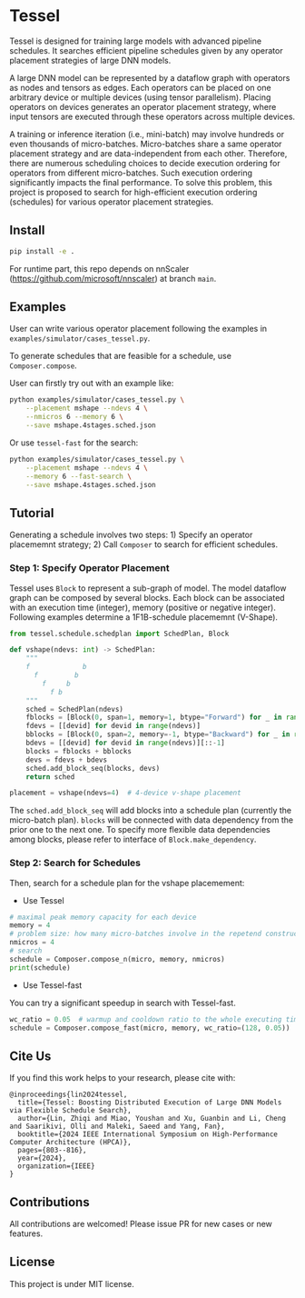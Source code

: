 # Tessel

Tessel is designed for training large models with advanced pipeline schedules. It searches efficient pipeline schedules given by any operator placement strategies of large DNN models.

A large DNN model can be represented by a dataflow graph with operators as nodes and tensors as edges. Each operators can be placed on one arbitrary device or multiple devices (using tensor parallelism). Placing operators on devices generates an operator placement strategy, where input tensors are executed through these operators across multiple devices.

A training or inference iteration (i.e., mini-batch) may involve hundreds or even thousands of micro-batches. Micro-batches share a same operator placement strategy and are data-independent from each other. Therefore, there are numerous scheduling choices to decide execution ordering for operators from different micro-batches. Such execution ordering significantly impacts the final performance. To solve this problem, this project is proposed to search for high-efficient execution ordering (schedules) for various operator placement strategies.

## Install

```bash
pip install -e .
```

For runtime part, this repo depends on nnScaler (https://github.com/microsoft/nnscaler) at branch `main`.

## Examples

User can write various operator placement following the examples in `examples/simulator/cases_tessel.py`.

To generate schedules that are feasible for a schedule, use `Composer.compose`.

User can firstly try out with an example like:

```bash
python examples/simulator/cases_tessel.py \
    --placement mshape --ndevs 4 \
    --nmicros 6 --memory 6 \
    --save mshape.4stages.sched.json
```

Or use `tessel-fast` for the search:

```bash
python examples/simulator/cases_tessel.py \
    --placement mshape --ndevs 4 \
    --memory 6 --fast-search \
    --save mshape.4stages.sched.json
```

## Tutorial

Generating a schedule involves two steps: 1) Specify an operator placememnt strategy; 2) Call `Composer` to search for efficient schedules.

### Step 1: Specify Operator Placement

Tessel uses `Block` to represent a sub-graph of model. The model dataflow graph can be composed by several blocks. Each block can be associated with an execution time (integer), memory (positive or negative integer). Following examples determine a 1F1B-schedule placememnt (V-Shape).

```python
from tessel.schedule.schedplan import SchedPlan, Block

def vshape(ndevs: int) -> SchedPlan:
    """
    f             b
      f         b  
        f     b    
          f b      
    """
    sched = SchedPlan(ndevs)
    fblocks = [Block(0, span=1, memory=1, btype="Forward") for _ in range(ndevs)]
    fdevs = [[devid] for devid in range(ndevs)]
    bblocks = [Block(0, span=2, memory=-1, btype="Backward") for _ in range(ndevs)]
    bdevs = [[devid] for devid in range(ndevs)][::-1]
    blocks = fblocks + bblocks
    devs = fdevs + bdevs
    sched.add_block_seq(blocks, devs)
    return sched

placement = vshape(ndevs=4)  # 4-device v-shape placement
```

The `sched.add_block_seq` will add blocks into a schedule plan (currently the micro-batch plan). `blocks` will be connected with data dependency from the prior one to the next one. To specify more flexible data dependencies among blocks, please refer to interface of `Block.make_dependency`.

### Step 2: Search for Schedules

Then, search for a schedule plan for the vshape placemement:


* Use Tessel

```python
# maximal peak memory capacity for each device
memory = 4 
# problem size: how many micro-batches involve in the repetend construction.
nmicros = 4
# search
schedule = Composer.compose_n(micro, memory, nmicros)
print(schedule)
```

* Use Tessel-fast

You can try a significant speedup in search with Tessel-fast.

```python
wc_ratio = 0.05  # warmup and cooldown ratio to the whole executing time
schedule = Composer.compose_fast(micro, memory, wc_ratio=(128, 0.05))
```

## Cite Us

If you find this work helps to your research, please cite with:

```
@inproceedings{lin2024tessel,
  title={Tessel: Boosting Distributed Execution of Large DNN Models via Flexible Schedule Search},
  author={Lin, Zhiqi and Miao, Youshan and Xu, Guanbin and Li, Cheng and Saarikivi, Olli and Maleki, Saeed and Yang, Fan},
  booktitle={2024 IEEE International Symposium on High-Performance Computer Architecture (HPCA)},
  pages={803--816},
  year={2024},
  organization={IEEE}
}
```


## Contributions

All contributions are welcomed! Please issue PR for new cases or new features. 

## License

This project is under MIT license.